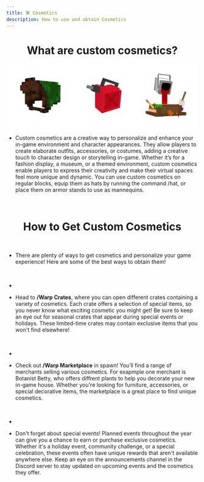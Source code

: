 ```yaml
---
title: 🛠️ Cosmetics
description: How to use and obtain Cosmetics
---
```


<center><h1><b></b>What are custom cosmetics?</b></h1></center>

<p align="center">
  <img src="/img/fuelcan.png" />
</p>

   - Custom cosmetics are a creative way to personalize and enhance your in-game environment and character appearances. They allow players to create elaborate outfits, accessories, or costumes, adding a creative touch to character design or storytelling in-game. Whether it’s for a fashion display, a museum, or a themed environment, custom cosmetics enable players to express their creativity and make their virtual spaces feel more unique and dynamic. You can use custom cosmetics on regular blocks, equip them as hats by running the command /hat, or place them on armor stands to use as mannequins.

<br>

<center><h1><b></b>How to Get Custom Cosmetics</b></h1></center>

<br>

 - There are plenty of ways to get cosmetics and personalize your game experience! Here are some of the best ways to obtain them!

<br>

 - <span style="color:#FFFFFF"><b>/Warp Crates</b></span>

- Head to **/Warp Crates**, where you can open different crates containing a variety of cosmetics. Each crate offers a selection of special items, so you never know what exciting cosmetic you might get! Be sure to keep an eye out for seasonal crates that appear during special events or holidays. These limited-time crates may contain exclusive items that you won't find elsewhere!
 
<br>
 
- <span style="color:#FFFFFF"><b>Marketplace at Spawn</b></span>

- Check out **/Warp Marketplace** in spawn! You’ll find a range of merchants selling various cosmetics. For exapmple one merchant is Botanist Betty, who offers diffrent plants to help you decorate your new in-game house. Whether you're looking for furniture, accessories, or special decorative items, the marketplace is a great place to find unique cosmetics.

<br>

- <span style="color:#FFFFFF"><b>In-Game Events</b></span>

- Don't forget about special events! Planned events throughout the year can give you a chance to earn or purchase exclusive cosmetics. Whether   it's a holiday event, community challenge, or a special celebration, these events often have unique rewards that aren't available anywhere else. Keep an eye on the announcements channel in the Discord server to stay updated on upcoming events and the cosmetics they offer.
